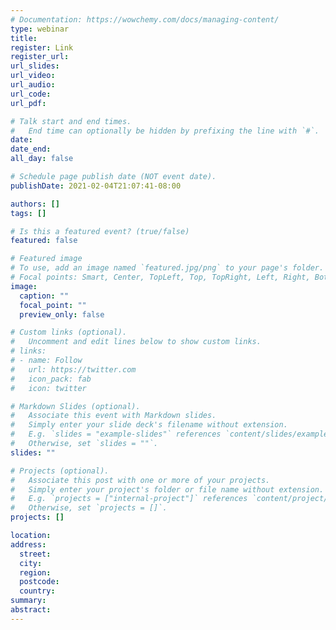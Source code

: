 ```yaml
---
# Documentation: https://wowchemy.com/docs/managing-content/
type: webinar
title: 
register: Link
register_url: 
url_slides:
url_video:
url_audio:
url_code:
url_pdf:

# Talk start and end times.
#   End time can optionally be hidden by prefixing the line with `#`.
date: 
date_end: 
all_day: false

# Schedule page publish date (NOT event date).
publishDate: 2021-02-04T21:07:41-08:00

authors: []
tags: []

# Is this a featured event? (true/false)
featured: false

# Featured image
# To use, add an image named `featured.jpg/png` to your page's folder. 
# Focal points: Smart, Center, TopLeft, Top, TopRight, Left, Right, BottomLeft, Bottom, BottomRight.
image:
  caption: ""
  focal_point: ""
  preview_only: false

# Custom links (optional).
#   Uncomment and edit lines below to show custom links.
# links:
# - name: Follow
#   url: https://twitter.com
#   icon_pack: fab
#   icon: twitter

# Markdown Slides (optional).
#   Associate this event with Markdown slides.
#   Simply enter your slide deck's filename without extension.
#   E.g. `slides = "example-slides"` references `content/slides/example-slides.md`.
#   Otherwise, set `slides = ""`.
slides: ""

# Projects (optional).
#   Associate this post with one or more of your projects.
#   Simply enter your project's folder or file name without extension.
#   E.g. `projects = ["internal-project"]` references `content/project/deep-learning/index.md`.
#   Otherwise, set `projects = []`.
projects: []

location:
address:
  street:
  city:
  region:
  postcode:
  country:
summary:
abstract:
---
```

